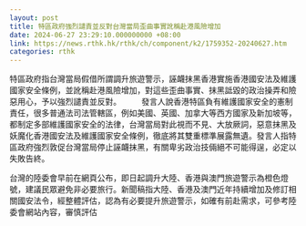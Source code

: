 ```yaml
---
layout: post
title: 特區政府強烈譴責並反對台灣當局歪曲事實訛稱赴港風險增加
date: 2024-06-27 23:29:10.000000000 +08:00
link: https://news.rthk.hk/rthk/ch/component/k2/1759352-20240627.htm
categories: rthk
---
```


特區政府指台灣當局假借所謂調升旅遊警示，誣衊抹黑香港實施香港國安法及維護國家安全條例，並訛稱赴港風險增加，對這些歪曲事實、抹黑詆毀的政治操弄和險惡用心，予以強烈譴責並反對。
　　 
發言人說香港特區負有維護國家安全的憲制責任，很多普通法司法管轄區，例如美國、英國、加拿大等西方國家及新加坡等，都制定多部維護國家安全的法律，台灣當局對此視而不見、大放厥詞，惡意抹黑及妖魔化香港國安法及維護國家安全條例，徹底將其雙重標準展露無遺。發言人指特區政府強烈敦促台灣當局停止誣衊抹黑，有關卑劣政治技倆絕不可能得逞，必定以失敗告終。

台灣的陸委會早前在網頁公布，即日起調升大陸、香港與澳門旅遊警示為橙色燈號，建議民眾避免非必要旅行。新聞稿指大陸、香港及澳門近年持續增加及修訂相關國安法令，經整體評估，認為有必要提升旅遊警示，如確有前赴需求，可參考陸委會網站內容，審慎評估
